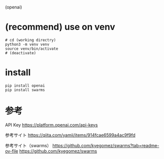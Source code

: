 (openai)

# (recommend) use on venv

```
# cd (working directry)
python3 -m venv venv
source venv/bin/activate
# (deactivate)
```

# install
```
pip install openai
pip install swarms
```

# 参考
API Key
https://platform.openai.com/api-keys

参考サイト
https://qiita.com/yamii/items/914fcae6599a4ac9f9fd

参考サイト（swarms）
https://github.com/kyegomez/swarms?tab=readme-ov-file
https://github.com/kyegomez/swarms
